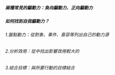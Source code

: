
##### 兩種常見的驅動力：負向驅動力、正向驅動力

  
##### 如何找到自我驅動力？

###### 1.盤點動力：從對象、事件、喜惡等列出自己的動力源

###### 2.分析效用：從中找出影響效用較大的

###### 3.結合目標：與所要行動的目標結合